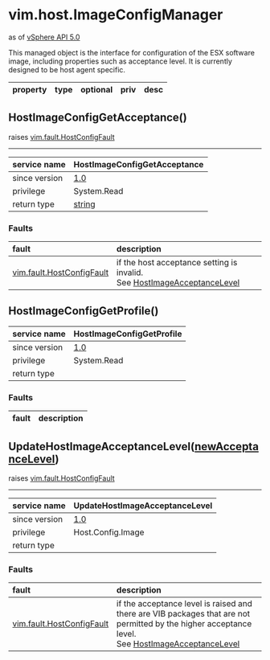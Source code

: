 vim.host.ImageConfigManager
===========================
as of [vSphere API 5.0](vim.version.md#vim.version.version7)


This managed object is the interface for   configuration of the ESX software image, including   properties such as acceptance level.   It is currently designed to be host agent specific.

| property | type | optional | priv | desc |
|:---------|:-----|:---------|:-----|:-----|


HostImageConfigGetAcceptance()
------------------------------
 raises [vim.fault.HostConfigFault](vim.fault.HostConfigFault.md "vim.fault.HostConfigFault")

---
| service name | HostImageConfigGetAcceptance |
|:--|:--|
| since version | [1.0](vim.version.md#vim.version.version7) |
| privilege    | System.Read |
| return type | [string](string.md "string") |
### Faults
| fault | description |
|:------|:------------|
| [vim.fault.HostConfigFault](vim.fault.HostConfigFault.md "vim.fault.HostConfigFault") | if the host acceptance setting is invalid.<br>See <a href="vim.host.ImageConfigManager.AcceptanceLevel.md">HostImageAcceptanceLevel</a><br> |




HostImageConfigGetProfile()
---------------------------

| service name | HostImageConfigGetProfile |
|:--|:--|
| since version | [1.0](vim.version.md#vim.version.version7) |
| privilege    | System.Read |
| return type |  |
### Faults
| fault | description |
|:------|:------------|




UpdateHostImageAcceptanceLevel([newAcceptanceLevel](#string "string"))
----------------------------------------------------------------------
 raises [vim.fault.HostConfigFault](vim.fault.HostConfigFault.md "vim.fault.HostConfigFault")

---
| service name | UpdateHostImageAcceptanceLevel |
|:--|:--|
| since version | [1.0](vim.version.md#vim.version.version7) |
| privilege    | Host.Config.Image |
| return type |  |
### Faults
| fault | description |
|:------|:------------|
| [vim.fault.HostConfigFault](vim.fault.HostConfigFault.md "vim.fault.HostConfigFault") | if the acceptance level is raised and there are                           VIB packages that are not permitted by the                           higher acceptance level.<br>See <a href="vim.host.ImageConfigManager.AcceptanceLevel.md">HostImageAcceptanceLevel</a><br> |




